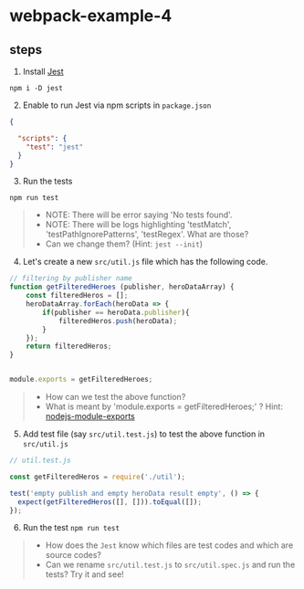 # webpack-example-4


## steps

1. Install [Jest](https://jestjs.io/docs/en/getting-started)
```
npm i -D jest
```

2. Enable to run Jest via npm scripts in `package.json`
```json
{

  "scripts": {
    "test": "jest"
  }
}
```

3. Run the tests
```
npm run test
```
>- NOTE: There will be error saying 'No tests found'.
>- NOTE: There will be logs highlighting 'testMatch', 'testPathIgnorePatterns', 'testRegex'. What are those?
>- Can we change them? (Hint: `jest --init`)

4. Let's create a new `src/util.js` file which has the following code.
```javascript
// filtering by publisher name
function getFilteredHeroes (publisher, heroDataArray) {
	const filteredHeros = [];
	heroDataArray.forEach(heroData => {
		if(publisher == heroData.publisher){
			filteredHeros.push(heroData);
		}
	});
	return filteredHeros;
}


module.exports = getFilteredHeroes;
```
>- How can we test the above function?
>- What is meant by 'module.exports = getFilteredHeroes;' ?  Hint: [nodejs-module-exports](https://www.tutorialsteacher.com/nodejs/nodejs-module-exports)

5. Add test file (say `src/util.test.js`) to test the above function in `src/util.js`

```javascript
// util.test.js

const getFilteredHeros = require('./util');

test('empty publish and empty heroData result empty', () => {
  expect(getFilteredHeros([], [])).toEqual([]);
});
```

6. Run the test `npm run test`

>- How does the `Jest` know which files are test codes and which are source codes?
>- Can we rename `src/util.test.js` to `src/util.spec.js` and run the tests? Try it and see!

